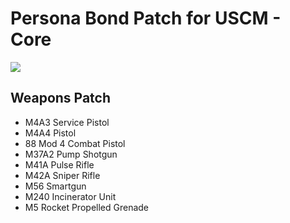 # Persona Bond Patch for USCM - Core

![](https://github.com/dave40k/Persona-Bond-Patch-for-USCM-Core/blob/main/About/Preview.png)

## Weapons Patch
- M4A3 Service Pistol
- M4A4 Pistol
- 88 Mod 4 Combat Pistol
- M37A2 Pump Shotgun
- M41A Pulse Rifle
- M42A Sniper Rifle
- M56 Smartgun
- M240 Incinerator Unit
- M5 Rocket Propelled Grenade
